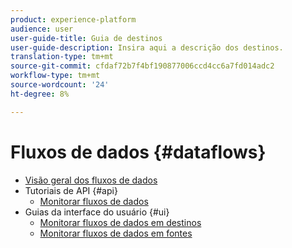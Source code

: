 ```yaml
---
product: experience-platform
audience: user
user-guide-title: Guia de destinos
user-guide-description: Insira aqui a descrição dos destinos.
translation-type: tm+mt
source-git-commit: cfdaf72b7f4bf190877006ccd4cc6a7fd014adc2
workflow-type: tm+mt
source-wordcount: '24'
ht-degree: 8%

---
```



# Fluxos de dados {#dataflows}

- [Visão geral dos fluxos de dados](./home.md)
- Tutoriais de API {#api}
   - [Monitorar fluxos de dados](./api/monitor.md)
- Guias da interface do usuário {#ui}
   - [Monitorar fluxos de dados em destinos](./ui/monitor-destinations.md)
   - [Monitorar fluxos de dados em fontes](./ui/monitor-sources.md)